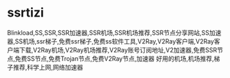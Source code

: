 # ssrtizi
Blinkload,SS,SSR,SSR加速器,SSR机场,SSR机场推荐,SSR节点分享网站,SS加速器,SS机场,ssr梯子,免费ssr梯子,免费ss软件工具,V2Ray,V2Ray客户端,V2Ray客户端下载,V2Ray机场,V2Ray机场推荐,V2Ray账号订阅地址,V2加速器,免费SSR节点,免费SS节点,免费Trojan节点,免费V2Ray节点,加速器 好用的机场,机场推荐,梯子推荐,科学上网,网络加速器
